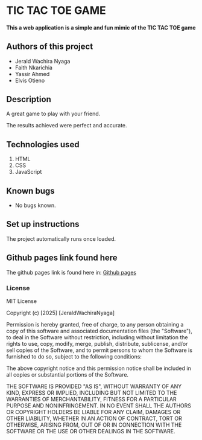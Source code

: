 # TIC TAC TOE GAME
#### This a web application is a simple and fun mimic of the TIC TAC TOE game

## Authors of this project
* Jerald Wachira Nyaga
* Faith Nkarichia
* Yassir Ahmed
* Elvis Otieno

## Description
A great game to play with your friend.

The results achieved were perfect  and accurate.

## Technologies used
1. HTML
2. CSS
3. JavaScript


## Known bugs
- No bugs known.


## Set up instructions
The project automatically runs once loaded.




## Github pages link found here
The github pages link is found here in: [Github pages](https://jeraldnyaga.github.io/group7TicTacToe/)

### License
MIT License

Copyright (c) [2025] [JeraldWachiraNyaga]

Permission is hereby granted, free of charge, to any person obtaining a copy
of this software and associated documentation files (the "Software"), to deal
in the Software without restriction, including without limitation the rights
to use, copy, modify, merge, publish, distribute, sublicense, and/or sell
copies of the Software, and to permit persons to whom the Software is
furnished to do so, subject to the following conditions:

The above copyright notice and this permission notice shall be included in all
copies or substantial portions of the Software.

THE SOFTWARE IS PROVIDED "AS IS", WITHOUT WARRANTY OF ANY KIND, EXPRESS OR
IMPLIED, INCLUDING BUT NOT LIMITED TO THE WARRANTIES OF MERCHANTABILITY,
FITNESS FOR A PARTICULAR PURPOSE AND NONINFRINGEMENT. IN NO EVENT SHALL THE
AUTHORS OR COPYRIGHT HOLDERS BE LIABLE FOR ANY CLAIM, DAMAGES OR OTHER
LIABILITY, WHETHER IN AN ACTION OF CONTRACT, TORT OR OTHERWISE, ARISING FROM,
OUT OF OR IN CONNECTION WITH THE SOFTWARE OR THE USE OR OTHER DEALINGS IN THE
SOFTWARE.

